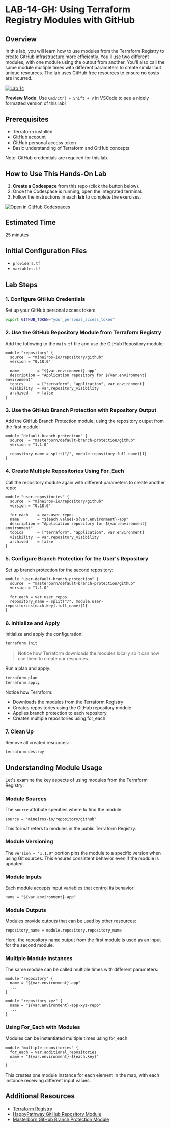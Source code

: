# LAB-14-GH: Using Terraform Registry Modules with GitHub

## Overview
In this lab, you will learn how to use modules from the Terraform Registry to create GitHub infrastructure more efficiently. You'll use two different modules, with one module using the output from another. You'll also call the same module multiple times with different parameters to create similar but unique resources. The lab uses GitHub free resources to ensure no costs are incurred.

[![Lab 14](https://github.com/btkrausen/terraform-testing/actions/workflows/github_lab_validation.yml/badge.svg?branch=main)](https://github.com/btkrausen/terraform-testing/actions/workflows/github_lab_validation.yml)

**Preview Mode**: Use `Cmd/Ctrl + Shift + V` in VSCode to see a nicely formatted version of this lab!

## Prerequisites
- Terraform installed
- GitHub account
- GitHub personal access token
- Basic understanding of Terraform and GitHub concepts

Note: GitHub credentials are required for this lab.

## How to Use This Hands-On Lab

1. **Create a Codespace** from this repo (click the button below).  
2. Once the Codespace is running, open the integrated terminal.
3. Follow the instructions in each **lab** to complete the exercises.

[![Open in GitHub Codespaces](https://github.com/codespaces/badge.svg)](https://codespaces.new/btkrausen/terraform-codespaces)

## Estimated Time
25 minutes

## Initial Configuration Files

 - `providers.tf`
 - `variables.tf`

## Lab Steps

### 1. Configure GitHub Credentials

Set up your GitHub personal access token:

```bash
export GITHUB_TOKEN="your_personal_access_token"
```

### 2. Use the GitHub Repository Module from Terraform Registry

Add the following to the `main.tf` file and use the GitHub Repository module:

```hcl
module "repository" {
  source  = "mineiros-io/repository/github"
  version = "0.18.0"

  name        = "${var.environment}-app"
  description = "Application repository for ${var.environment} environment"
  topics      = ["terraform", "application", var.environment]
  visibility  = var.repository_visibility
  archived    = false
}
```

### 3. Use the GitHub Branch Protection with Repository Output

Add the GitHub Branch Protection module, using the repository output from the first module:

```hcl
module "default-branch-protection" {
  source  = "masterborn/default-branch-protection/github"
  version = "1.1.0"

  repository_name = split("/", module.repository.full_name)[1]
}
```

### 4. Create Multiple Repositories Using For_Each

Call the repository module again with different parameters to create another repo:

```hcl
module "user-repositories" {
  source  = "mineiros-io/repository/github"
  version = "0.18.0"

  for_each    = var.user_repos
  name        = "${each.value}-${var.environment}-app"
  description = "Application repository for ${var.environment} environment"
  topics      = ["terraform", "application", var.environment]
  visibility  = var.repository_visibility
  archived    = false
}
```

### 5. Configure Branch Protection for the User's Repository

Set up branch protection for the second repository:

```hcl
module "user-default-branch-protection" {
  source  = "masterborn/default-branch-protection/github"
  version = "1.1.0"

  for_each = var.user_repos
  repository_name = split("/", module.user-repositories[each.key].full_name)[1]
}
```

### 6. Initialize and Apply

Initialize and apply the configuration:

```bash
terraform init
```

> Notice how Terraform downloads the modules locally so it can now use them to create our resources.

Run a plan and apply:

```bash
terraform plan
terraform apply
```

Notice how Terraform:
- Downloads the modules from the Terraform Registry
- Creates repositories using the GitHub repository module
- Applies branch protection to each repository
- Creates multiple repositories using for_each

### 7. Clean Up

Remove all created resources:

```bash
terraform destroy
```

## Understanding Module Usage

Let's examine the key aspects of using modules from the Terraform Registry:

### Module Sources
The `source` attribute specifies where to find the module:
```hcl
source = "mineiros-io/repository/github"
```
This format refers to modules in the public Terraform Registry.

### Module Versioning
The `version = "1.1.0"` portion pins the module to a specific version when using Git sources.
This ensures consistent behavior even if the module is updated.

### Module Inputs
Each module accepts input variables that control its behavior:
```
name = "${var.environment}-app"
```

### Module Outputs
Modules provide outputs that can be used by other resources:
```
repository_name = module.repository.repository_name
```
Here, the repository name output from the first module is used as an input for the second module.

### Multiple Module Instances
The same module can be called multiple times with different parameters:
```
module "repository" {
  name = "${var.environment}-app"
  ...
}

module "repository_xyz" {
  name = "${var.environment}-app-xyz-repo"
  ...
}
```

### Using For_Each with Modules
Modules can be instantiated multiple times using for_each:
```
module "multiple_repositories" {
  for_each = var.additional_repositories
  name = "${var.environment}-${each.key}"
  ...
}
```
This creates one module instance for each element in the map, with each instance receiving different input values.

## Additional Resources

- [Terraform Registry](https://registry.terraform.io/)
- [HappyPathway GitHub Repository Module](https://registry.terraform.io/modules/HappyPathway/repo/github/latest)
- [Masterborn GitHub Branch Protection Module](https://github.com/masterborn/terraform-github-default-branch-protection)